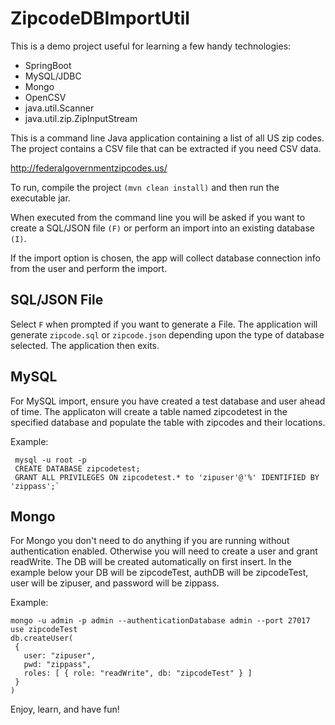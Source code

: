 # ZipcodeDBImportUtil

This is a demo project useful for learning a few handy technologies:

* SpringBoot
* MySQL/JDBC
* Mongo
* OpenCSV
* java.util.Scanner
* java.util.zip.ZipInputStream

This is a command line Java application containing a list of all US zip codes. The project contains a CSV file that can be extracted if you need CSV data. 

http://federalgovernmentzipcodes.us/

To run, compile the project `(mvn clean install)` and then run the executable jar.

When executed from the command line you will be asked if you want to create a SQL/JSON file `(F)` or perform an import into an existing database `(I)`.

If the import option is chosen, the app will collect database connection info from the user and perform the import.

## SQL/JSON File

Select `F` when prompted if you want to generate a File. The application will generate `zipcode.sql` or `zipcode.json` depending upon the type of database selected. The application then exits.

## MySQL

For MySQL import, ensure you have created a test database and user ahead of time. The applicaton will create a table named zipcodetest in the specified database and populate the table with zipcodes and their locations.

Example:
```
 mysql -u root -p
 CREATE DATABASE zipcodetest;
 GRANT ALL PRIVILEGES ON zipcodetest.* to 'zipuser'@'%' IDENTIFIED BY 'zippass';`
```

## Mongo

 For Mongo you don't need to do anything if you are running without authentication
 enabled. Otherwise you will need to create a user and grant readWrite. The DB
 will be created automatically on first insert. In the example below your DB
 will be zipcodeTest, authDB will be zipcodeTest, user will be zipuser, and password
 will be zippass.
 
 Example:
 ```
mongo -u admin -p admin --authenticationDatabase admin --port 27017
use zipcodeTest
db.createUser(
  {
    user: "zipuser",
    pwd: "zippass",
    roles: [ { role: "readWrite", db: "zipcodeTest" } ]
  }
)
 ```
 
Enjoy, learn, and have fun!
